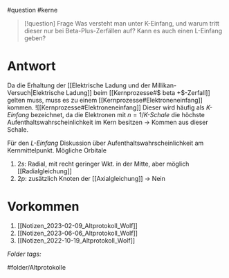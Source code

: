 
#question #kerne 

> [!question] Frage
> Was versteht man unter K-Einfang, und warum tritt dieser nur bei Beta-Plus-Zerfällen auf?
> Kann es auch einen L-Einfang geben?

# Antwort
Da die Erhaltung der [[Elektrische Ladung und der Millikan-Versuch|Elektrische Ladung]] beim [[Kernprozesse#$ beta +$-Zerfall]] gelten muss, muss es zu einem [[Kernprozesse#Elektroneneinfang]] kommen.
![[Kernprozesse#Elektroneneinfang]]
Dieser wird häufig als *K-Einfang* bezeichnet, da die Elektronen mit $n=1$/*K-Schale* die höchste Aufenthaltswahrscheinlichkeit im Kern besitzen -> Kommen aus dieser Schale.

Für den *L-Einfang* Diskussion über Aufenthaltswahrscheinlichkeit am Kernmittelpunkt. Mögliche Orbitale
1. $2s$: Radial, mit recht geringer Wkt. in der Mitte, aber möglich [[Radialgleichung]]
2. $2p$: zusätzlich Knoten der [[Axialgleichung]] -> Nein

# Vorkommen
1. [[Notizen_2023-02-09_Altprotokoll_Wolf]]
2. [[Notizen_2023-06-06_Altprotokoll_Wolf]]
3. [[Notizen_2022-10-19_Altprotokoll_Wolf]]


 *Folder tags:*

#folder/Altprotokolle